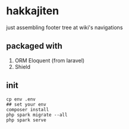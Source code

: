 # hakkajiten

just assembling footer tree at wiki's navigations

## packaged with

1. ORM Eloquent (from laravel)
2. Shield

## init
```
cp env .env 
## set your env
composer install
php spark migrate --all
php spark serve
```